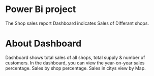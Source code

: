 # Power Bi project
The Shop sales report Dashboard indicates Sales of Differant shops.
# About Dashboard
Dashboard shows total sales of all shops, total supply & number of customers.
In the dashboard, you can view the year-on-year sales percentage.
Sales by shop percentage.
Sales in citys view by Map.
